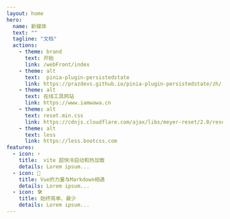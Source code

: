 ```yaml
---
layout: home
hero:
  name: 新媒体
  text: ""
  tagline: "文档"
  actions:
    - theme: brand
      text: 开始
      link: /webFront/index
    - theme: alt
      text:  pinia-plugin-persistedstate
      link: https://prazdevs.github.io/pinia-plugin-persistedstate/zh/
    - theme: alt
      text: 在线工具网站
      link: https://www.iamwawa.cn
    - theme: alt
      text: reset.min.css
      link: https://cdnjs.cloudflare.com/ajax/libs/meyer-reset/2.0/reset.min.css
    - theme: alt
      text: less
      link: https://less.bootcss.com
features:
  - icon: ⚡️
    title:  vite 超快冷启动和热加载
    details: Lorem ipsum...
  - icon: 🖖
    title: Vue的力量与Markdown相遇
    details: Lorem ipsum...
  - icon: 🛠️
    title: 始终简单、最少
    details: Lorem ipsum...
---
```

<style>
:root {
  --vp-home-hero-name-color: transparent;
  --vp-home-hero-name-background: -webkit-linear-gradient(120deg, #bd34fe, #41d1ff);
}
</style>